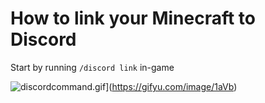 # How to link your Minecraft to Discord

Start by running `/discord link` in-game

![discordcommand.gif](https://s6.gifyu.com/images/discordcommand.gif)](https://gifyu.com/image/1aVb)
